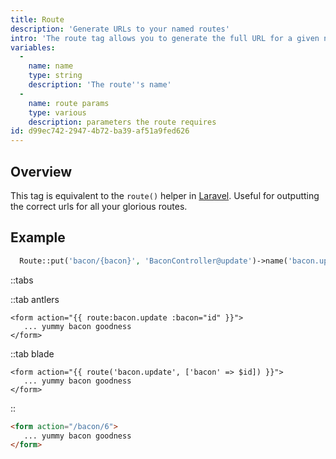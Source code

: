 ```yaml
---
title: Route
description: 'Generate URLs to your named routes'
intro: 'The route tag allows you to generate the full URL for a given named route, including any parameters.'
variables:
  -
    name: name
    type: string
    description: 'The route''s name'
  -
    name: route params
    type: various
    description: parameters the route requires
id: d99ec742-2947-4b72-ba39-af51a9fed626
---
```

## Overview
This tag is equivalent to the `route()` helper in [Laravel](https://laravel.com/docs/urls#urls-for-named-routes). Useful for outputting the correct urls for all your glorious routes.

## Example

``` php
  Route::put('bacon/{bacon}', 'BaconController@update')->name('bacon.update');
```

::tabs

::tab antlers
```antlers
<form action="{{ route:bacon.update :bacon="id" }}">
   ... yummy bacon goodness
</form>
```
::tab blade
```blade
<form action="{{ route('bacon.update', ['bacon' => $id]) }}">
   ... yummy bacon goodness
</form>
```
::

```html
<form action="/bacon/6">
   ... yummy bacon goodness
</form>
```

